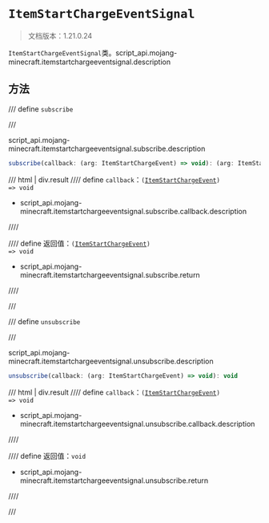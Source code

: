 # `ItemStartChargeEventSignal`

> 文档版本：1.21.0.24

`ItemStartChargeEventSignal`类。script_api.mojang-minecraft.itemstartchargeeventsignal.description

## 方法

/// define
`subscribe`


///

script_api.mojang-minecraft.itemstartchargeeventsignal.subscribe.description

```js
subscribe(callback: (arg: ItemStartChargeEvent) => void): (arg: ItemStartChargeEvent) => void
```

/// html | div.result
//// define
`callback`：<code>(<a href="../itemstartchargeevent/">ItemStartChargeEvent</a>) =&gt; void</code>

- script_api.mojang-minecraft.itemstartchargeeventsignal.subscribe.callback.description


////

//// define
返回值：<code>(<a href="../itemstartchargeevent/">ItemStartChargeEvent</a>) =&gt; void</code>

- script_api.mojang-minecraft.itemstartchargeeventsignal.subscribe.return


////

///


/// define
`unsubscribe`


///

script_api.mojang-minecraft.itemstartchargeeventsignal.unsubscribe.description

```js
unsubscribe(callback: (arg: ItemStartChargeEvent) => void): void
```

/// html | div.result
//// define
`callback`：<code>(<a href="../itemstartchargeevent/">ItemStartChargeEvent</a>) =&gt; void</code>

- script_api.mojang-minecraft.itemstartchargeeventsignal.unsubscribe.callback.description


////

//// define
返回值：`void`

- script_api.mojang-minecraft.itemstartchargeeventsignal.unsubscribe.return


////

///

